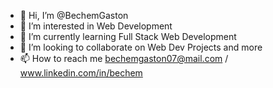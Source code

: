 - 👋 Hi, I’m @BechemGaston
- 👀 I’m interested in Web Development
- 🌱 I’m currently learning Full Stack Web Development
- 💞️ I’m looking to collaborate on Web Dev Projects and more
- 📫 How to reach me bechemgaston07@mail.com / www.linkedin.com/in/bechem


<!---
BechemGaston/BechemGaston is a ✨ special ✨ repository because its `README.md` (this file) appears on your GitHub profile.
You can click the Preview link to take a look at your changes.
--->
